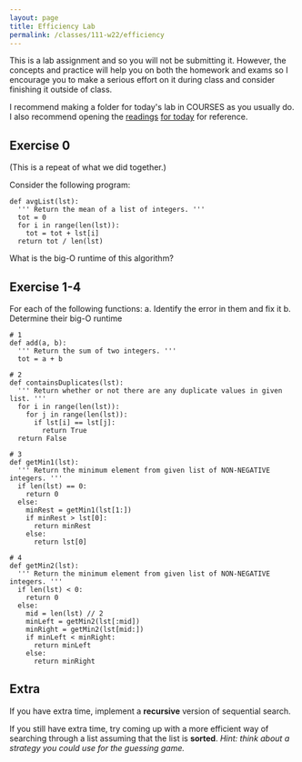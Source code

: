 ```yaml
---
layout: page
title: Efficiency Lab
permalink: /classes/111-w22/efficiency
---
```


This is a lab assignment and so you will not be submitting it.
However, the concepts and practice will help you on both the homework and exams so I encourage you to make a serious effort on it during class and consider finishing it outside of class.

I recommend making a folder for today's lab in COURSES as you usually do.
I also recommend opening the [readings](https://runestone.academy/ns/books/published/pythonds/AlgorithmAnalysis/WhatIsAlgorithmAnalysis.html) [for today](https://runestone.academy/ns/books/published/pythonds/AlgorithmAnalysis/BigONotation.html) for reference.

## Exercise 0
(This is a repeat of what we did together.)

Consider the following program:

```
def avgList(lst):
  ''' Return the mean of a list of integers. '''
  tot = 0
  for i in range(len(lst)):
    tot = tot + lst[i]
  return tot / len(lst)
```

What is the big-O runtime of this algorithm?

## Exercise 1-4
For each of the following functions:
a. Identify the error in them and fix it
b. Determine their big-O runtime

```
# 1
def add(a, b):
  ''' Return the sum of two integers. '''
  tot = a + b
```

```
# 2
def containsDuplicates(lst):
  ''' Return whether or not there are any duplicate values in given list. '''
  for i in range(len(lst)):
    for j in range(len(lst)):
      if lst[i] == lst[j]:
        return True
  return False
```

```
# 3
def getMin1(lst):
  ''' Return the minimum element from given list of NON-NEGATIVE integers. '''
  if len(lst) == 0:
    return 0
  else:
    minRest = getMin1(lst[1:])
    if minRest > lst[0]:
      return minRest
    else:
      return lst[0]
```

```
# 4
def getMin2(lst):
  ''' Return the minimum element from given list of NON-NEGATIVE integers. '''
  if len(lst) < 0:
    return 0
  else:
    mid = len(lst) // 2
    minLeft = getMin2(lst[:mid])
    minRight = getMin2(lst[mid:])
    if minLeft < minRight:
      return minLeft
    else:
      return minRight
```

## Extra
If you have extra time, implement a **recursive** version of sequential search.

If you still have extra time, try coming up with a more efficient way of searching through a list assuming that the list is **sorted**. *Hint: think about a strategy you could use for the guessing game.*